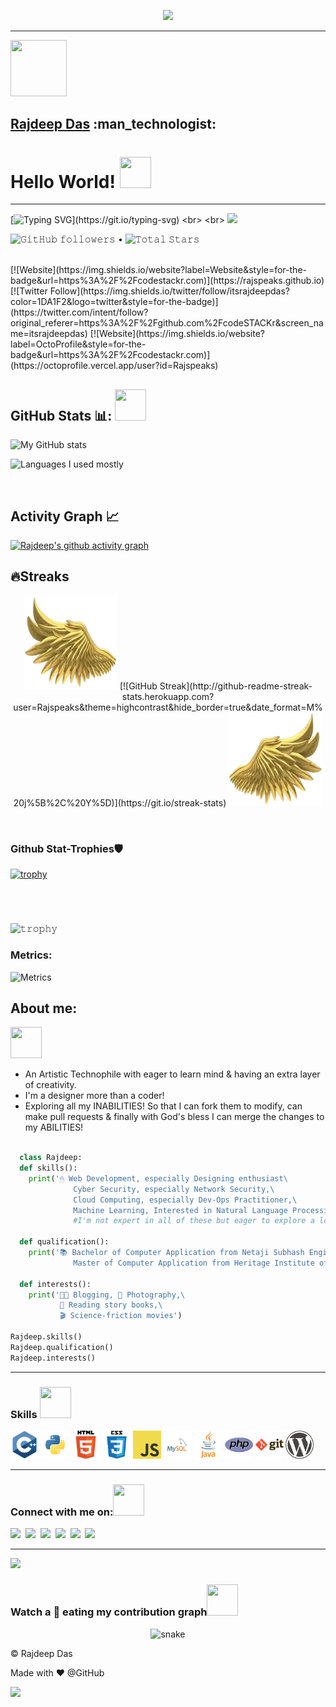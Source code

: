 <p align="center">
<img src="https://github.com/Rajspeaks/Rajspeaks/blob/main/Git%20Rajdeep.gif">
</p>

---------------------------------------------------------------------------------------------------
<img src="https://github.com/Rajspeaks/Rajspeaks/blob/main/Animated/5.jpeg" height=90 width=90>
<h2> <a href="https://rajspeaks.github.io" target="_blank"> <b>Rajdeep Das</b></a> :man_technologist: </h2>


# Hello World! <img src = "https://raw.githubusercontent.com/MartinHeinz/MartinHeinz/master/wave.gif" height="50px" width = "50px">

---------------------------------------------------------------------------------------------------------------------------------------------------------
[![Typing SVG](https://readme-typing-svg.herokuapp.com?font=Arial&color=16A980&size=33&lines=Technology+Enthusiast;Exploring+Code-Verse;Madly+no-mad+Geek;Confused+coder;Upgrading+myself;Support+me!;Encourage+me!;Bless+me!)](https://git.io/typing-svg)
<br>
<br>
![](https://komarev.com/ghpvc/?username=Rajspeaks&color=blue&label=COUNTING+PROFILE+VIEWS:+ )
<!--[![committers.top badge](https://user-badge.committers.top/india_public/Rajspeaks.svg)](https://user-badge.committers.top/india_public/Rajspeaks)-->
<img alt="𝙶𝚒𝚝𝙷𝚞𝚋 𝚏𝚘𝚕𝚕𝚘𝚠𝚎𝚛𝚜" src="https://img.shields.io/github/followers/Rajspeaks?label=Followers&style=social"> •
<img src="https://img.shields.io/github/stars/Rajspeaks?label=Stars" alt="𝚃𝚘𝚝𝚊𝚕 𝚂𝚝𝚊𝚛𝚜">

<br>
[![Website](https://img.shields.io/website?label=Website&style=for-the-badge&url=https%3A%2F%2Fcodestackr.com)](https://rajspeaks.github.io)
[![Twitter Follow](https://img.shields.io/twitter/follow/itsrajdeepdas?color=1DA1F2&logo=twitter&style=for-the-badge)](https://twitter.com/intent/follow?original_referer=https%3A%2F%2Fgithub.com%2FcodeSTACKr&screen_name=itsrajdeepdas)
[![Website](https://img.shields.io/website?label=OctoProfile&style=for-the-badge&url=https%3A%2F%2Fcodestackr.com)](https://octoprofile.vercel.app/user?id=Rajspeaks)
<br>

## GitHub Stats 📊: <img src='https://media1.giphy.com/media/du3J3cXyzhj75IOgvA/giphy.gif?cid=ecf05e47x2g034i9pzwtzzsd3xgg2w9nr94t4tflbbgo3008&rid=giphy.gif' height="50px" width = "50px">

![My GitHub stats](https://github-readme-stats.vercel.app/api?username=Rajspeaks&show_icons=true&theme=dark)

![Languages I used mostly](https://github-readme-stats.vercel.app/api/top-langs/?username=Rajspeaks&layout=compact&theme=dark)

<br>

## Activity Graph 📈 

[![Rajdeep's github activity graph](https://activity-graph.herokuapp.com/graph?username=Rajspeaks&theme=react-dark)](https://github.com/Rajspeaks/github-readme-activity-graph)



## 🔥Streaks

<p align="center">
<img height="150" width="150" src="WEBP/left.webp">
[![GitHub Streak](http://github-readme-streak-stats.herokuapp.com?user=Rajspeaks&theme=highcontrast&hide_border=true&date_format=M%20j%5B%2C%20Y%5D)](https://git.io/streak-stats)
<img height="150" width="150" src="WEBP/right.webp">
</p>
 
<br>

### Github Stat-Trophies🛡

[![trophy](https://github-profile-trophy.vercel.app/?username=Rajspeaks&theme=onedark)](https://github.com/Rajspeaks/github-profile-trophy)

<br/>

<!-- <p align="center">
  <code>
    <img src="https://img.shields.io/badge/dynamic/json?label=Gitwar%20Profile%20Score&style=for-the-badge&color=ee6f57&logo=github&logoColor=white&query=score&url=http%3A%2F%2Fgitwar-jayant.herokuapp.com%2Fapi%2FJayantGoel001" alt="𝙶𝚒𝚝𝚑𝚞𝚋 𝙿𝚛𝚘𝚏𝚒𝚕𝚎 𝚂𝚌𝚘𝚛𝚎">
  </code>
</p> -->

#

![𝚝𝚛𝚘𝚙𝚑𝚢](https://github-profile-trophy.vercel.app/?username=Rajspeaks&column=9&margin-w=15&margin-h=15&no-bg=true&no-frame=true&theme=juicyfresh)


### Metrics:

![Metrics](https://metrics.lecoq.io/Rajspeaks)


## About me:

 <img src = "https://media1.giphy.com/media/JZ40cnfnN11KycrvMF/giphy.gif?cid=ecf05e47a0n3gi1bfqntqmob8g9aid1oyj2wr3ds3mg700bl&rid=giphy.gif" height="50px" width = "50px">
 
 - An Artistic Technophile with eager to learn mind & having an extra layer of creativity.
 - I'm a designer more than a coder!
 - Exploring all my INABILITIES! So that I can fork them to modify, can make pull requests & finally with God's bless I can merge the changes to my ABILITIES!

 
```python

  class Rajdeep:
  def skills():
    print('🖱 Web Development, especially Designing enthusiast\
              Cyber Security, especially Network Security,\
              Cloud Computing, especially Dev-Ops Practitioner,\
              Machine Learning, Interested in Natural Language Processing') 
              #I'm not expert in all of these but eager to explore a lot
  
  def qualification():
    print('📚 Bachelor of Computer Application from Netaji Subhash Engineering College,\
              Master of Computer Application from Heritage Institute of Tcehnology')
  
  def interests():
    print('👨‍💻 Blogging, 📸 Photography,\
           📖 Reading story books,\
           🎬 Science-friction movies')
  
Rajdeep.skills()
Rajdeep.qualification()
Rajdeep.interests()

```

------------------------------------------------------------------------------------------------------------------------
<!-- ### Some Links

 [![Website](https://img.shields.io/website?label=Resume&style=for-the-badge&url=https%3A%2F%2Fcodestackr.com)](https://github.com/Rajspeaks/Rajspeaks/blob/main/Rajdeep%20Das-Curriculum%20Vitae.pdf)
[![Website](https://img.shields.io/website?label=Open-Source&style=for-the-badge&url=https%3A%2F%2Fcodestackr.com)](https://github.com/Rajspeaks/Open-Source-Contributions)
[![Website](https://img.shields.io/website?label=GCP-skills&style=for-the-badge&url=https%3A%2F%2Fcodestackr.com)](https://www.cloudskillsboost.google/public_profiles/54c0dd8b-b06d-4c21-8aaf-512d8e22704e)
[![Website](https://img.shields.io/website?label=Azure-skills&style=for-the-badge&url=https%3A%2F%2Fcodestackr.com)](https://docs.microsoft.com/en-in/users/rajdeepdas-8562/)
[![Website](https://img.shields.io/website?label=Credly-badges&style=for-the-badge&url=https%3A%2F%2Fcodestackr.com)](https://www.credly.com/users/rajdeepdas/badges)
[![Website](https://img.shields.io/website?label=ResearchGate&style=for-the-badge&url=https%3A%2F%2Fcodestackr.com)](https://www.researchgate.net/profile/Rajdeep-Das-12)
[![Website](https://img.shields.io/website?label=Recommendation-Letters&style=for-the-badge&url=https%3A%2F%2Fcodestackr.com)](https://github.com/Rajspeaks/Recommendation-Letters)
[![Website](https://img.shields.io/website?label=Certs/achieves&style=for-the-badge&url=https%3A%2F%2Fcodestackr.com)](https://github.com/Rajspeaks/Rajdeep_Das_Certifications_Achievements)
[![Website](https://img.shields.io/website?label=Web-resume&style=for-the-badge&url=https%3A%2F%2Fcodestackr.com)](https://rajdeepdascv.netlify.app/)
[![Website](https://img.shields.io/website?label=Personal-blog&style=for-the-badge&url=https%3A%2F%2Fcodestackr.com)](https://iamrajdeep.wordpress.com)
[![Website](https://img.shields.io/website?label=Tech-blog&style=for-the-badge&url=https%3A%2F%2Fcodestackr.com)](https://thetechlearner.wordpress.com)
[![Website](https://img.shields.io/website?label=Infosec-blog&style=for-the-badge&url=https%3A%2F%2Fcodestackr.com)](https://hackitalki.home.blog)

--> 
 
 ### Skills <img src = "https://media2.giphy.com/media/QssGEmpkyEOhBCb7e1/giphy.gif?cid=ecf05e47a0n3gi1bfqntqmob8g9aid1oyj2wr3ds3mg700bl&rid=giphy.gif" height="50px" width = "50px"> 
<!--
<code><img src="https://img.shields.io/badge/Java-ED8B00?style=for-the-badge&logo=java&logoColor=white"></code>&nbsp;
<code><img src="https://img.shields.io/badge/C%2B%2B-00599C?style=for-the-badge&logo=c%2B%2B&logoColor=white"></code>&nbsp;
<code><img src="https://img.shields.io/badge/Python-14354C?style=for-the-badge&logo=python&logoColor=white"></code>&nbsp;
<code><img src="https://img.shields.io/badge/PHP-777BB4?style=for-the-badge&logo=php&logoColor=white"></code>&nbsp;
<code><img src="https://img.shields.io/badge/MySQL-00000F?style=for-the-badge&logo=mysql&logoColor=white"></code>&nbsp;
<code><img src="https://img.shields.io/badge/C-00599C?style=for-the-badge&logo=c&logoColor=white"></code>&nbsp;
  <br>
<code><img src="https://img.shields.io/badge/HTML-239120?style=for-the-badge&logo=html5&logoColor=white"></code>&nbsp;
<code><img src="https://img.shields.io/badge/CSS-239120?&style=for-the-badge&logo=css3&logoColor=white"></code>&nbsp;
<code><img src="https://img.shields.io/badge/JavaScript-F7DF1E?style=for-the-badge&logo=javascript&logoColor=black"></code>&nbsp;
<code><img src="https://img.shields.io/badge/Wordpress-21759B?style=for-the-badge&logo=wordpress&logoColor=white"></code>&nbsp;
<code><img src="https://img.shields.io/badge/Google_Cloud-4285F4?style=for-the-badge&logo=google-cloud&logoColor=white"></code>&nbsp;
<code><img src="https://img.shields.io/badge/Git-F05032?style=for-the-badge&logo=git&logoColor=white"></code>&nbsp;
-->
<code><img height="45" src="https://raw.githubusercontent.com/github/explore/80688e429a7d4ef2fca1e82350fe8e3517d3494d/topics/cpp/cpp.png"></code>
<code><img height="45" src="https://raw.githubusercontent.com/github/explore/80688e429a7d4ef2fca1e82350fe8e3517d3494d/topics/python/python.png"></code>
<code><img height="45" src="https://raw.githubusercontent.com/github/explore/80688e429a7d4ef2fca1e82350fe8e3517d3494d/topics/html/html.png"></code>
<code><img height="45" src="https://raw.githubusercontent.com/github/explore/5c058a388828bb5fde0bcafd4bc867b5bb3f26f3/topics/css/css.png"></code>
<code><img height="45" src="https://raw.githubusercontent.com/github/explore/80688e429a7d4ef2fca1e82350fe8e3517d3494d/topics/javascript/javascript.png"></code>
<code><img height="45" src="https://raw.githubusercontent.com/github/explore/80688e429a7d4ef2fca1e82350fe8e3517d3494d/topics/mysql/mysql.png"></code>
<code><img height="45" src="https://raw.githubusercontent.com/github/explore/80688e429a7d4ef2fca1e82350fe8e3517d3494d/topics/java/java.png"></code>
<code><img height="45" src="https://raw.githubusercontent.com/github/explore/80688e429a7d4ef2fca1e82350fe8e3517d3494d/topics/php/php.png"></code>
<code><img height="45" src="https://raw.githubusercontent.com/github/explore/80688e429a7d4ef2fca1e82350fe8e3517d3494d/topics/git/git.png"></code>
<code><img height="45" src="https://raw.githubusercontent.com/github/explore/80688e429a7d4ef2fca1e82350fe8e3517d3494d/topics/wordpress/wordpress.png"></code>




-----------------------------------------------------------------------------------------------------------------------------------------------------------------

### Connect with me on:<img src='https://raw.githubusercontent.com/ShahriarShafin/ShahriarShafin/main/Assets/handshake.gif' height="50px" width = "50px"> 

<code><a href="https://twitter.com/itsrajdeepdas"><img src="https://img.shields.io/badge/Twitter-1DA1F2?style=for-the-badge&logo=twitter&logoColor=white"></a></code>&nbsp;
<code><a href="https://linkedin.com/in/itsrajdeepdas"><img src="https://img.shields.io/badge/LinkedIn-0077B5?style=for-the-badge&logo=linkedin&logoColor=white"></a></code>&nbsp;
<code><a href="https://gitlab.com/Rajspeaks"><img src="https://img.shields.io/badge/GitLab-330F63?style=for-the-badge&logo=gitlab&logoColor=white"></a></code>&nbsp;
<code><a href="https://www.youtube.com/channel/UCSYftgkB9hzEW4haNCCs0jw"><img src="https://img.shields.io/badge/YouTube-FF0000?style=for-the-badge&logo=youtube&logoColor=white"></a></code>&nbsp;
<code><a href="https://rajdeepblog.medium.com/"><img src="https://img.shields.io/badge/Medium-12100E?style=for-the-badge&logo=medium&logoColor=white"></a></code>&nbsp;
<code><a href="https://iamrajdeep.wordpress.com"><img src="https://img.shields.io/badge/Wordpress-21759B?style=for-the-badge&logo=wordpress&logoColor=white"></a></code>&nbsp;

--------------------------------------------------------------------------------------------------------------------------------------------------------------
<a href="https://github.com/Akshita_archer/github-readme-twitter">
<img src="https://github-readme-twitter.gazf.vercel.app/api?id=itsrajdeepdas&layout=wide&show_reply=off&show_retweet=off" />
</a>

### Watch a 🐍 eating my contribution graph<img src='https://media2.giphy.com/media/UQDSBzfyiBKvgFcSTw/giphy.gif?cid=ecf05e47p3cd513axbek3f56ti3jzizq8hincw20jauyyfyw&rid=giphy.gif' height="50px" width = "50px">
  
<p align="center">
  <img src="https://github.com/Rajspeaks/Rajspeaks/blob/main/Images/github-user-contribution.svg" alt="snake"></center>
</p>

&copy; Rajdeep Das 

Made with ❤ @GitHub
  
<img src="https://github.com/Rajspeaks/Rajspeaks/blob/main/Images/footer.png">
